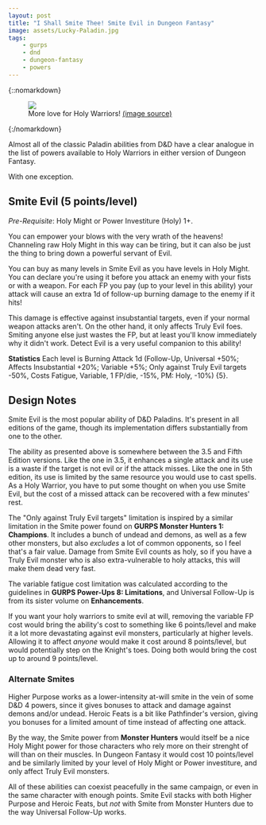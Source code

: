 ```yaml
---
layout: post
title: "I Shall Smite Thee! Smite Evil in Dungeon Fantasy"
image: assets/Lucky-Paladin.jpg
tags:
    - gurps
    - dnd
    - dungeon-fantasy
    - powers
---
```


{::nomarkdown}
<figure>
  <img src="{{ "/assets/Lucky-Paladin.jpg" | absolute_url }}"/>
  <figcaption>
    More love for Holy Warriors!
    <a href="http://esoacademy.com/builds/lucky-paladin/">
      (image source)
    </a>
  </figcaption>
</figure>
{:/nomarkdown}

Almost all of the classic Paladin abilities from D&D have a clear analogue in
the list of powers available to Holy Warriors in either version of Dungeon
Fantasy.

With one exception.

## Smite Evil (5 points/level)

_Pre-Requisite_: Holy Might or Power Investiture (Holy) 1+.

You can empower your blows with the very wrath of the heavens! Channeling raw
Holy Might in this way can be tiring, but it can also be just the thing to bring
down a powerful servant of Evil.

You can buy as many levels in Smite Evil as you have levels in Holy Might. You
can declare you're using it before you attack an enemy with your fists or with a
weapon. For each FP you pay (up to your level in this ability) your attack will
cause an extra 1d of follow-up burning damage to the enemy if it hits!

This damage is effective against insubstantial targets, even if your normal
weapon attacks aren't. On the other hand, it only affects Truly Evil
foes. Smiting anyone else just wastes the FP, but at least you'll know
immediately why it didn't work. Detect Evil is a very useful companion to this
ability!

**Statistics** Each level is Burning Attack 1d (Follow-Up, Universal +50%;
Affects Insubstantial +20%; Variable +5%; Only against Truly Evil targets -50%,
Costs Fatigue, Variable, 1 FP/die, -15%, PM: Holy, -10%) {5}.

## Design Notes

Smite Evil is the most popular ability of D&D Paladins. It's present in all
editions of the game, though its implementation differs substantially from one
to the other.

The ability as presented above is somewhere between the 3.5 and Fifth Edition
versions. Like the one in 3.5, it enhances a single attack and its use is a
waste if the target is not evil or if the attack misses. Like the one in 5th
edition, its use is limited by the same resource you would use to cast
spells. As a Holy Warrior, you have to put some thought on when you use Smite
Evil, but the cost of a missed attack can be recovered with a few minutes' rest.

The "Only against Truly Evil targets" limitation is inspired by a similar
limitation in the Smite power found on **GURPS Monster Hunters 1:
Champions**. It includes a bunch of undead and demons, as well as a few other
monsters, but also _excludes_ a lot of common opponents, so I feel that's a fair
value. Damage from Smite Evil counts as holy, so if you have a Truly Evil
monster who is also extra-vulnerable to holy attacks, this will make them dead
very fast.

The variable fatigue cost limitation was calculated according to the guidelines
in **GURPS Power-Ups 8: Limitations**, and Universal Follow-Up is from its
sister volume on **Enhancements**.

If you want your holy warriors to smite evil at will, removing the variable FP
cost would bring the ability's cost to something like 6 points/level and make it
a lot more devastating against evil monsters, particularly at higher
levels. Allowing it to affect _anyone_ would make it cost around 8 points/level,
but would potentially step on the Knight's toes. Doing both would bring the cost
up to around 9 points/level.

### Alternate Smites

Higher Purpose works as a lower-intensity at-will smite in the vein of
some D&D 4 powers, since it gives bonuses to attack and damage against demons
and/or undead. Heroic Feats is a bit like Pathfinder's version, giving you
bonuses for a limited amount of time instead of affecting one attack.

By the way, the Smite power from **Monster Hunters** would itself be a nice Holy
Might power for those characters who rely more on their strenght of will than on
their muscles. In Dungeon Fantasy it would cost 10 points/level and be similarly
limited by your level of Holy Might or Power investiture, and only affect Truly
Evil monsters.

All of these abilities can coexist peacefully in the same campaign, or even in
the same character with enough points. Smite Evil stacks with both Higher
Purpose and Heroic Feats, but _not_ with Smite from Monster Hunters due to the
way Universal Follow-Up works.
